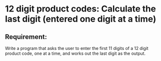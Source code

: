# 12 digit product codes: Calculate the last digit (entered one digit at a time)

## Requirement:

Write a program that asks the user to enter the first 11 digits of a 12
digit product code, one at a time, and works out the last digit as the output.
